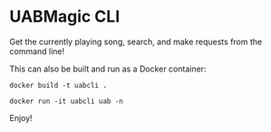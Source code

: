 # UABMagic CLI

Get the currently playing song, search, and make requests from the command line!

This can also be built and run as a Docker container:

```
docker build -t uabcli .

docker run -it uabcli uab -n
```

Enjoy!
